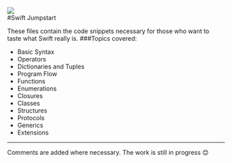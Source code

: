 <img src = "http://rack.1.mshcdn.com/media/ZgkyMDE0LzA3LzEyLzJhL3N3aWZ0bG9nb2hlLjU3NzBhLmpwZwpwCXRodW1iCTk1MHg1MzQjCmUJanBn/99456315/0f8/swift-logo-hero.jpg" />
<br>
#Swift Jumpstart

These files contain the code snippets necessary for those who want to taste what Swift really is.
###Topics covered:
* Basic Syntax
* Operators
* Dictionaries and Tuples
* Program Flow
* Functions
* Enumerations
* Closures
* Classes
* Structures
* Protocols
* Generics
* Extensions

---
Comments are added where necessary. The work is still in progress :blush:
